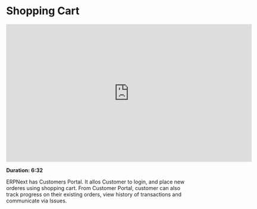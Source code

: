 <!-- add-breadcrumbs -->
# Shopping Cart

<iframe width="660" height="371" src="https://www.youtube.com/embed/xkrYO-KFukM" frameborder="0" allowfullscreen></iframe>

**Duration: 6:32**

ERPNext has Customers Portal. It allos Customer to login, and place new orderes using shopping cart. From Customer Portal, customer can also track progress on their existing orders, view history of transactions and communicate via Issues.